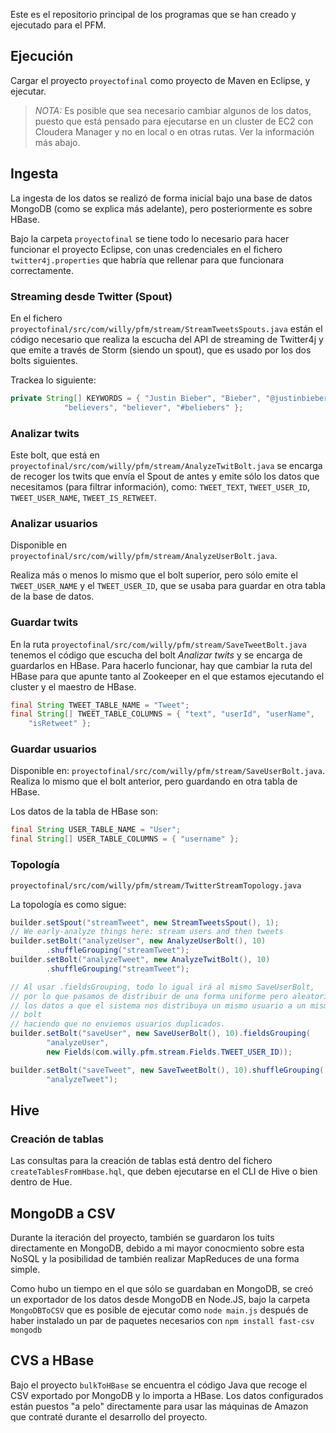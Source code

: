 Este es el repositorio principal de los programas que se han creado y
ejecutado para el PFM.

Ejecución
---------

Cargar el proyecto `proyectofinal` como proyecto de Maven en Eclipse, y ejecutar.

> *NOTA:* Es posible que sea necesario cambiar algunos de los datos, puesto que está pensado
para ejecutarse en un cluster de EC2 con Cloudera Manager y no en local o en otras
rutas. Ver la información más abajo.


Ingesta
-------

La ingesta de los datos se realizó de forma inicial bajo una base de datos MongoDB
(como se explica más adelante), pero posteriormente es sobre HBase.

Bajo la carpeta `proyectofinal` se tiene todo lo necesario para hacer funcionar el
proyecto Eclipse, con unas credenciales en el fichero `twitter4j.properties` que habría
que rellenar para que funcionara correctamente.

### Streaming desde Twitter (Spout)

En el fichero `proyectofinal/src/com/willy/pfm/stream/StreamTweetsSpouts.java`
están el código necesario que realiza la escucha del API de streaming de Twitter4j
y que emite a través de Storm (siendo un spout), que es usado por los dos bolts siguientes.

Trackea lo siguiente:

```java
private String[] KEYWORDS = { "Justin Bieber", "Bieber", "@justinbieber",
            "believers", "believer", "#beliebers" };
```

### Analizar twits

Este bolt, que está en `proyectofinal/src/com/willy/pfm/stream/AnalyzeTwitBolt.java`
se encarga de recoger los twits que envía el Spout de antes y emite sólo los datos que
necesitamos (para filtrar información), como: `TWEET_TEXT`, `TWEET_USER_ID`,
`TWEET_USER_NAME`, `TWEET_IS_RETWEET`.

### Analizar usuarios

Disponible en `proyectofinal/src/com/willy/pfm/stream/AnalyzeUserBolt.java`.

Realiza más o menos lo mismo que el bolt superior, pero sólo emite el `TWEET_USER_NAME` y
el `TWEET_USER_ID`, que se usaba para guardar en otra tabla de la base de datos.

### Guardar twits

En la ruta `proyectofinal/src/com/willy/pfm/stream/SaveTweetBolt.java` tenemos el código
que escucha del bolt _Analizar twits_ y se encarga de guardarlos en HBase. Para hacerlo
funcionar, hay que cambiar la ruta del HBase para que apunte tanto al Zookeeper en el que
estamos ejecutando el cluster y el maestro de HBase.

```java
final String TWEET_TABLE_NAME = "Tweet";
final String[] TWEET_TABLE_COLUMNS = { "text", "userId", "userName",
    "isRetweet" };
```

### Guardar usuarios

Disponible en: `proyectofinal/src/com/willy/pfm/stream/SaveUserBolt.java`. Realiza lo
mismo que el bolt anterior, pero guardando en otra tabla de HBase.

Los datos de la tabla de HBase son:

```java
final String USER_TABLE_NAME = "User";
final String[] USER_TABLE_COLUMNS = { "username" };
```

### Topología

`proyectofinal/src/com/willy/pfm/stream/TwitterStreamTopology.java`

La topología es como sigue:

```java
builder.setSpout("streamTweet", new StreamTweetsSpout(), 1);
// We early-analyze things here: stream users and then tweets
builder.setBolt("analyzeUser", new AnalyzeUserBolt(), 10)
        .shuffleGrouping("streamTweet");
builder.setBolt("analyzeTweet", new AnalyzeTwitBolt(), 10)
        .shuffleGrouping("streamTweet");

// Al usar .fieldsGrouping, todo lo igual irá al mismo SaveUserBolt,
// por lo que pasamos de distribuir de una forma uniforme pero aleatoria
// los datos a que el sistema nos distribuya un mismo usuario a un mismo
// bolt
// haciendo que no enviemos usuarios duplicados.
builder.setBolt("saveUser", new SaveUserBolt(), 10).fieldsGrouping(
        "analyzeUser",
        new Fields(com.willy.pfm.stream.Fields.TWEET_USER_ID));

builder.setBolt("saveTweet", new SaveTweetBolt(), 10).shuffleGrouping(
        "analyzeTweet");
```

Hive
----

### Creación de tablas

Las consultas para la creación de tablas está dentro del fichero
`createTablesFromHbase.hql`, que deben ejecutarse en el CLI de Hive o bien
dentro de Hue.

MongoDB a CSV
-------------

Durante la iteración del proyecto, también se guardaron los tuits directamente
en MongoDB, debido a mi mayor conocmiento sobre esta NoSQL y la posibilidad de
también realizar MapReduces de una forma simple.

Como hubo un tiempo en el que sólo se guardaban en MongoDB, se creó un exportador
de los datos desde MongoDB en Node.JS, bajo la carpeta `MongoDBToCSV` que es
posible de ejecutar como `node main.js` después de haber instalado un par de paquetes
necesarios con `npm install fast-csv mongodb`

CVS a HBase
-----------

Bajo el proyecto `bulkToHBase` se encuentra el código Java que recoge el CSV
exportado por MongoDB y lo importa a HBase. Los datos configurados están puestos
"a pelo" directamente para usar las máquinas de Amazon que contraté durante el
desarrollo del proyecto.